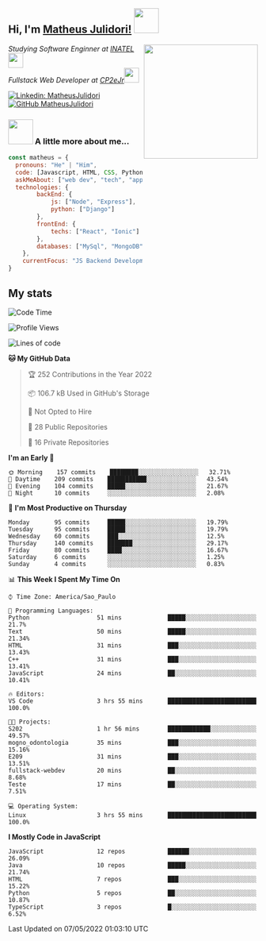 <h2> Hi, I'm <a href="https://matheusjulidori.github.io" target="_blank">Matheus Julidori!</a> <img src="https://media.giphy.com/media/12oufCB0MyZ1Go/giphy.gif" width="50"></h2>
<img align='right' src="https://media.giphy.com/media/3oKIPnAiaMCws8nOsE/giphy.gif" width="230" height="auto">
<p><em>Studying Software Enginner at <a href="http://www.inatel.br" target="_blank">INATEL</a><img src="https://media.giphy.com/media/fYSnHlufseco8Fh93Z/giphy.gif" width="30"></br>
  Fullstack Web Developer at <a href="http://www.cp2ejr.com.br" target="_blank">CP2eJr</a><img src="https://media.giphy.com/media/WUlplcMpOCEmTGBtBW/giphy.gif" width="30"> 
</em></p>

[![Linkedin: MatheusJulidori](https://img.shields.io/badge/-MatheusJulidori-blue?style=flat-square&logo=Linkedin&logoColor=white&link=https://www.linkedin.com/in/MatheusJulidori/)](https://www.linkedin.com/in/MatheusJulidori/)
[![GitHub MatheusJulidori](https://img.shields.io/github/followers/matheusjulidori?label=follow&style=social)](https://github.com/MatheusJulidori)


### <img src="https://media.giphy.com/media/VgCDAzcKvsR6OM0uWg/giphy.gif" width="50"> A little more about me...  

```javascript
const matheus = {
  pronouns: "He" | "Him",
  code: [Javascript, HTML, CSS, Python, Java, C++, C],
  askMeAbout: ["web dev", "tech", "app dev", "games"],
  technologies: {
        backEnd: {
            js: ["Node", "Express"],
            python: ["Django"]
        },
        frontEnd: {
            techs: ["React", "Ionic"]
        },
        databases: ["MySql", "MongoDB","PostgreSQL"],
    },
    currentFocus: "JS Backend Development",
}
```
<h2>My stats</h2>

<!--START_SECTION:waka-->
![Code Time](http://img.shields.io/badge/Code%20Time-141%20hrs%2049%20mins-blue)

![Profile Views](http://img.shields.io/badge/Profile%20Views-8-blue)

![Lines of code](https://img.shields.io/badge/From%20Hello%20World%20I%27ve%20Written-592%20Thousand%20lines%20of%20code-blue)

**🐱 My GitHub Data** 

> 🏆 252 Contributions in the Year 2022
 > 
> 📦 106.7 kB Used in GitHub's Storage 
 > 
> 🚫 Not Opted to Hire
 > 
> 📜 28 Public Repositories 
 > 
> 🔑 16 Private Repositories  
 > 
**I'm an Early 🐤** 

```text
🌞 Morning    157 commits    ████████░░░░░░░░░░░░░░░░░   32.71% 
🌆 Daytime    209 commits    ███████████░░░░░░░░░░░░░░   43.54% 
🌃 Evening    104 commits    █████░░░░░░░░░░░░░░░░░░░░   21.67% 
🌙 Night      10 commits     ░░░░░░░░░░░░░░░░░░░░░░░░░   2.08%

```
📅 **I'm Most Productive on Thursday** 

```text
Monday       95 commits     █████░░░░░░░░░░░░░░░░░░░░   19.79% 
Tuesday      95 commits     █████░░░░░░░░░░░░░░░░░░░░   19.79% 
Wednesday    60 commits     ███░░░░░░░░░░░░░░░░░░░░░░   12.5% 
Thursday     140 commits    ███████░░░░░░░░░░░░░░░░░░   29.17% 
Friday       80 commits     ████░░░░░░░░░░░░░░░░░░░░░   16.67% 
Saturday     6 commits      ░░░░░░░░░░░░░░░░░░░░░░░░░   1.25% 
Sunday       4 commits      ░░░░░░░░░░░░░░░░░░░░░░░░░   0.83%

```


📊 **This Week I Spent My Time On** 

```text
⌚︎ Time Zone: America/Sao_Paulo

💬 Programming Languages: 
Python                   51 mins             █████░░░░░░░░░░░░░░░░░░░░   21.7% 
Text                     50 mins             █████░░░░░░░░░░░░░░░░░░░░   21.34% 
HTML                     31 mins             ███░░░░░░░░░░░░░░░░░░░░░░   13.43% 
C++                      31 mins             ███░░░░░░░░░░░░░░░░░░░░░░   13.41% 
JavaScript               24 mins             ██░░░░░░░░░░░░░░░░░░░░░░░   10.41%

🔥 Editors: 
VS Code                  3 hrs 55 mins       █████████████████████████   100.0%

🐱‍💻 Projects: 
S202                     1 hr 56 mins        ████████████░░░░░░░░░░░░░   49.57% 
mogno_odontologia        35 mins             ███░░░░░░░░░░░░░░░░░░░░░░   15.16% 
E209                     31 mins             ███░░░░░░░░░░░░░░░░░░░░░░   13.51% 
fullstack-webdev         20 mins             ██░░░░░░░░░░░░░░░░░░░░░░░   8.68% 
Teste                    17 mins             ██░░░░░░░░░░░░░░░░░░░░░░░   7.51%

💻 Operating System: 
Linux                    3 hrs 55 mins       █████████████████████████   100.0%

```

**I Mostly Code in JavaScript** 

```text
JavaScript               12 repos            ██████░░░░░░░░░░░░░░░░░░░   26.09% 
Java                     10 repos            █████░░░░░░░░░░░░░░░░░░░░   21.74% 
HTML                     7 repos             ███░░░░░░░░░░░░░░░░░░░░░░   15.22% 
Python                   5 repos             ██░░░░░░░░░░░░░░░░░░░░░░░   10.87% 
TypeScript               3 repos             █░░░░░░░░░░░░░░░░░░░░░░░░   6.52%

```



 Last Updated on 07/05/2022 01:03:10 UTC
<!--END_SECTION:waka-->
